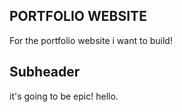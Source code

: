 ## PORTFOLIO WEBSITE

For the portfolio website i want to build!

## Subheader

it's going to be epic! hello.
